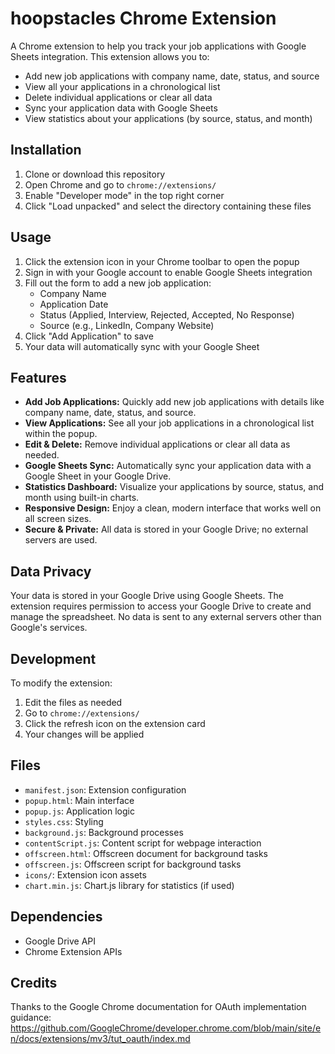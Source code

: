 # hoopstacles Chrome Extension

A Chrome extension to help you track your job applications with Google Sheets integration. This extension allows you to:
- Add new job applications with company name, date, status, and source
- View all your applications in a chronological list
- Delete individual applications or clear all data
- Sync your application data with Google Sheets
- View statistics about your applications (by source, status, and month)

## Installation

1. Clone or download this repository
2. Open Chrome and go to `chrome://extensions/`
3. Enable "Developer mode" in the top right corner
4. Click "Load unpacked" and select the directory containing these files

## Usage

1. Click the extension icon in your Chrome toolbar to open the popup
2. Sign in with your Google account to enable Google Sheets integration
3. Fill out the form to add a new job application:
   - Company Name
   - Application Date
   - Status (Applied, Interview, Rejected, Accepted, No Response)
   - Source (e.g., LinkedIn, Company Website)
4. Click "Add Application" to save
5. Your data will automatically sync with your Google Sheet

## Features

- **Add Job Applications:** Quickly add new job applications with details like company name, date, status, and source.
- **View Applications:** See all your job applications in a chronological list within the popup.
- **Edit & Delete:** Remove individual applications or clear all data as needed.
- **Google Sheets Sync:** Automatically sync your application data with a Google Sheet in your Google Drive.
- **Statistics Dashboard:** Visualize your applications by source, status, and month using built-in charts.
- **Responsive Design:** Enjoy a clean, modern interface that works well on all screen sizes.
- **Secure & Private:** All data is stored in your Google Drive; no external servers are used.

## Data Privacy

Your data is stored in your Google Drive using Google Sheets. The extension requires permission to access your Google Drive to create and manage the spreadsheet. No data is sent to any external servers other than Google's services.

## Development

To modify the extension:
1. Edit the files as needed
2. Go to `chrome://extensions/`
3. Click the refresh icon on the extension card
4. Your changes will be applied

## Files

- `manifest.json`: Extension configuration
- `popup.html`: Main interface
- `popup.js`: Application logic
- `styles.css`: Styling
- `background.js`: Background processes
- `contentScript.js`: Content script for webpage interaction
- `offscreen.html`: Offscreen document for background tasks
- `offscreen.js`: Offscreen script for background tasks
- `icons/`: Extension icon assets
- `chart.min.js`: Chart.js library for statistics (if used)

## Dependencies

- Google Drive API
- Chrome Extension APIs

## Credits

Thanks to the Google Chrome documentation for OAuth implementation guidance:
https://github.com/GoogleChrome/developer.chrome.com/blob/main/site/en/docs/extensions/mv3/tut_oauth/index.md